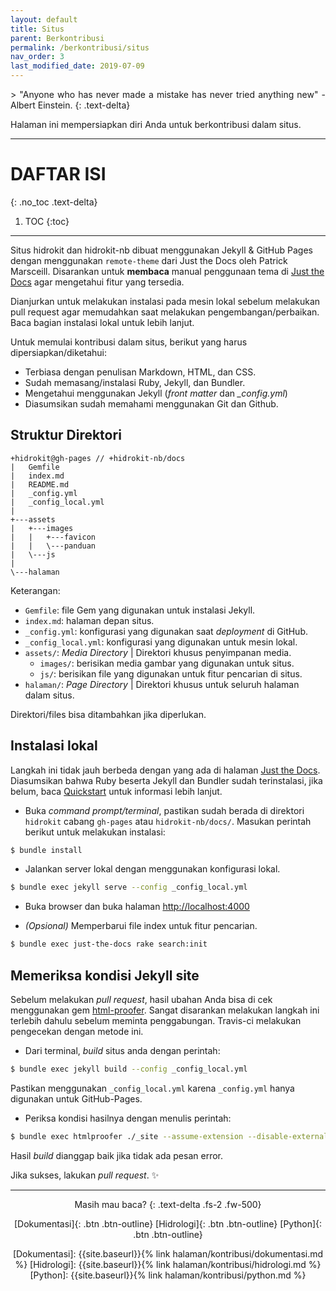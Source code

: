 ```yaml
---
layout: default
title: Situs
parent: Berkontribusi
permalink: /berkontribusi/situs
nav_order: 3
last_modified_date: 2019-07-09
---
```


<div align="justify" markdown="1">
> "Anyone who has never made a mistake has never tried anything new" - Albert Einstein.
{: .text-delta}
</div>

Halaman ini mempersiapkan diri Anda untuk berkontribusi dalam situs.

---

# DAFTAR ISI
{: .no_toc .text-delta}

1. TOC
{:toc}

---

Situs hidrokit dan hidrokit-nb dibuat menggunakan Jekyll & GitHub Pages dengan menggunakan `remote-theme` dari Just the Docs oleh Patrick Marsceill. Disarankan untuk **membaca** manual penggunaan tema di [Just the Docs](https://pmarsceill.github.io/just-the-docs/) agar mengetahui fitur yang tersedia.

Dianjurkan untuk melakukan instalasi pada mesin lokal sebelum melakukan pull request agar memudahkan saat melakukan pengembangan/perbaikan. Baca bagian instalasi lokal untuk lebih lanjut.

Untuk memulai kontribusi dalam situs, berikut yang harus dipersiapkan/diketahui:
- Terbiasa dengan penulisan Markdown, HTML, dan CSS.
- Sudah memasang/instalasi Ruby, Jekyll, dan Bundler.
- Mengetahui menggunakan Jekyll (*front matter* dan *_config.yml*)
- Diasumsikan sudah memahami menggunakan Git dan Github.

## Struktur Direktori

```
+hidrokit@gh-pages // +hidrokit-nb/docs
|   Gemfile
|   index.md
|   README.md
|   _config.yml
|   _config_local.yml
|   
+---assets
|   +---images
|   |   +---favicon
|   |   \---panduan
|   \---js
|           
\---halaman

```

Keterangan:
- `Gemfile`: file Gem yang digunakan untuk instalasi Jekyll.
- `index.md`: halaman depan situs.
- `_config.yml`: konfigurasi yang digunakan saat _deployment_ di GitHub.
- `_config_local.yml`: konfigurasi yang digunakan untuk mesin lokal.
- `assets/`: _Media Directory_ \| Direktori khusus penyimpanan media.
  - `images/`: berisikan media gambar yang digunakan untuk situs.
  - `js/`: berisikan file yang digunakan untuk fitur pencarian di situs.
- `halaman/`: _Page Directory_ \| Direktori khusus untuk seluruh halaman dalam situs.

Direktori/files bisa ditambahkan jika diperlukan.

## Instalasi lokal

Langkah ini tidak jauh berbeda dengan yang ada di halaman [Just the Docs](https://pmarsceill.github.io/just-the-docs/). Diasumsikan bahwa Ruby beserta Jekyll dan Bundler sudah terinstalasi, jika belum, baca [Quickstart](https://jekyllrb.com/docs/) untuk informasi lebih lanjut.

- Buka *command prompt/terminal*, pastikan sudah berada di direktori `hidrokit` cabang `gh-pages` atau `hidrokit-nb/docs/`. Masukan perintah berikut untuk melakukan instalasi:

```bash
$ bundle install
```

- Jalankan server lokal dengan menggunakan konfigurasi lokal.

```bash
$ bundle exec jekyll serve --config _config_local.yml
```

- Buka browser dan buka halaman [http://localhost:4000](http://localhost:4000)

- *(Opsional)* Memperbarui file index untuk fitur pencarian.

```bash
$ bundle exec just-the-docs rake search:init
```

## Memeriksa kondisi Jekyll site

Sebelum melakukan _pull request_, hasil ubahan Anda bisa di cek menggunakan gem [html-proofer](https://github.com/gjtorikian/html-proofer). Sangat disarankan melakukan langkah ini terlebih dahulu sebelum meminta penggabungan. Travis-ci melakukan pengecekan dengan metode ini.

- Dari terminal, _build_ situs anda dengan perintah:

```bash
$ bundle exec jekyll build --config _config_local.yml
```
Pastikan menggunakan `_config_local.yml` karena `_config.yml` hanya digunakan untuk GitHub-Pages.

- Periksa kondisi hasilnya dengan menulis perintah:

```bash
$ bundle exec htmlproofer ./_site --assume-extension --disable-external
```
Hasil _build_ dianggap baik jika tidak ada pesan error.

Jika sukses, lakukan _pull request_. ✨

---
<div align="center" markdown="1">
Masih mau baca? 
{: .text-delta .fs-2 .fw-500}

[Dokumentasi]{: .btn .btn-outline}
[Hidrologi]{: .btn .btn-outline}
[Python]{: .btn .btn-outline}

<!-- LINK -->
[Dokumentasi]:  {{site.baseurl}}{% link halaman/kontribusi/dokumentasi.md %}
[Hidrologi]:    {{site.baseurl}}{% link halaman/kontribusi/hidrologi.md %}
[Python]:       {{site.baseurl}}{% link halaman/kontribusi/python.md %}

</div>